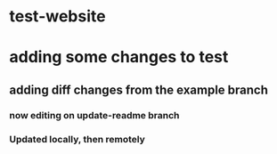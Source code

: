 # test-website

# adding some changes to test

## adding diff changes from the example branch

### now editing on update-readme branch

### Updated locally, then remotely

